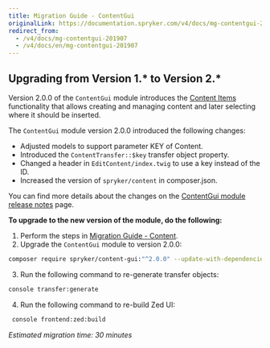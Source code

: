 ```yaml
---
title: Migration Guide - ContentGui
originalLink: https://documentation.spryker.com/v4/docs/mg-contentgui-201907
redirect_from:
  - /v4/docs/mg-contentgui-201907
  - /v4/docs/en/mg-contentgui-201907
---
```


## Upgrading from Version 1.* to Version 2.*
Version 2.0.0 of the `ContentGui` module introduces the [Content Items](https://documentation.spryker.com/v4/docs/content-items-overview-201907) functionality that allows creating and managing content and later selecting where it should be inserted.

The `ContentGui` module version 2.0.0 introduced the following changes:

* Adjusted models to support parameter KEY of Content.
* Introduced the `ContentTransfer::$key` transfer object property.
* Changed a header in `EditContent/index.twig` to use a key instead of the ID.
* Increased the version of `spryker/content` in composer.json.

You can find more details about the changes on the [ContentGui module release notes](https://github.com/spryker/content-gui/releases/tag/2.0.0) page.

**To upgrade to the new version of the module, do the following:**
1. Perform the steps in [Migration Guide - Content](/docs/scos/dev/migration-and-integration/202001.0/module-migration-guides/mg-content-2019).
2. Upgrade the `ContentGui` module to version 2.0.0:

```bash
composer require spryker/content-gui:"^2.0.0" --update-with-dependencies
```
3. Run the following command to re-generate transfer objects:

```bash
console transfer:generate
```
4. Run the following command to re-build Zed UI:

```bash
 console frontend:zed:build
 ```
_Estimated migration time: 30 minutes_

<!-- Last review date: Jul 04, 2019 by Sergey Samoylov, Yuliia Boiko-->
